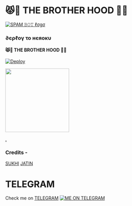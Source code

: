 <h1>😾🐜 THE BROTHER HOOD 🐧🐯</h2>


[![SPAM 𝙱𝙾𝚃 ℓσgσ](https://telegra.ph/file/ef6efd684ecddabd3e8f8.jpg)](https://t.me/TBH_NETWORK)
<h3> ∂єρℓογ το нєяοκυ </h3>
<h4>😾🐜 THE BROTHER HOOD 🐧🐯</h4>

[![Deploy](https://www.herokucdn.com/deploy/button.svg)](https://heroku.com/deploy?template=https://github.com/SUKHPAL443/THEBROTHERHOODSPAMMERS)
<p><a href=https://github.com/SUKHPAL443/THEBROTHERHOODSPAMMERS> <img src="https://img.shields.io/badge/Deploy%20To%20Railway-blueviolet?style=for-the-badge&logo=railway" width="200""/></a></p>

[.](https://heroku.com/deploy)
### Credits - 
[SUKHI](https://t.me/BLACKMAMBA_OFFICIAL)
[JATIN](https://t.me/Cazador_op)
  

# TELEGRAM
Check me on [TELEGRAM](https://t.me/BLACKMAMBA_OFFICIAL)
[![ME ON TELEGRAM](https://www.telegeam.org/deploy/button.svg)](https://heroku.com/deploy?template=https://t.me/BLACKMAMBA_OFFICIAL)
